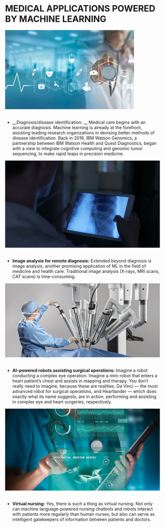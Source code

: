 # MEDICAL APPLICATIONS POWERED BY MACHINE LEARNING

![image.jpg](images/safsfsfsf.jpg)<br><br>
* __Diagnosis/disease identification: __
Medical care begins with an accurate diagnosis. Machine learning is already at the forefront, assisting leading research organizations in devising better methods of disease identification. Back in 2016, IBM Watson Genomics, a partnership between IBM Watson Health and Quest Diagnostics, began with a view to integrate cognitive computing and genomic tumor sequencing, to make rapid leaps in precision medicine.

![image.jpg](images/hgdy.png)<br><br>
* __Image analysis for remote diagnosis:__
Extended beyond diagnosis is image analysis, another promising application of ML in the field of medicine and health care. Traditional image analysis (X-rays, MRI scans, CAT scans) is time-consuming. 

![image.jpg](images/robotic-xi-system-teaser.jpg)<br><br>
* __AI-powered robots assisting surgical operations:__
Imagine a robot conducting a complex eye operation. Imagine a mini-robot that enters a heart patient’s chest and assists in mapping and therapy. You don’t really need to imagine, because these are realities. Da Vinci — the most advanced robot for surgical operations, and Heartlander — which does exactly what its name suggests, are in action, performing and assisting in complex eye and heart surgeries, respectively.

![image.jpg](images/cu-blog-virtual-simulation-fb.jpg)<br><br>
* __Virtual nursing:__
Yes, there is such a thing as virtual nursing. Not only can machine language-powered nursing chatbots and robots interact with patients more regularly than human nurses, but also can serve as intelligent gatekeepers of information between patients and doctors.
